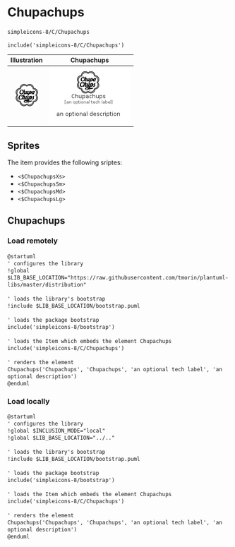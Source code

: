 # Chupachups


```text
simpleicons-8/C/Chupachups
```

```text
include('simpleicons-8/C/Chupachups')
```



| Illustration | Chupachups |
| :---: | :---: |
| ![illustration for Illustration](../../simpleicons-8/C/Chupachups.png) | ![illustration for Chupachups](../../simpleicons-8/C/Chupachups.Local.png) |



## Sprites
The item provides the following sriptes:

- `<$ChupachupsXs>`
- `<$ChupachupsSm>`
- `<$ChupachupsMd>`
- `<$ChupachupsLg>`





## Chupachups

### Load remotely
```plantuml
@startuml
' configures the library
!global $LIB_BASE_LOCATION="https://raw.githubusercontent.com/tmorin/plantuml-libs/master/distribution"

' loads the library's bootstrap
!include $LIB_BASE_LOCATION/bootstrap.puml

' loads the package bootstrap
include('simpleicons-8/bootstrap')

' loads the Item which embeds the element Chupachups
include('simpleicons-8/C/Chupachups')

' renders the element
Chupachups('Chupachups', 'Chupachups', 'an optional tech label', 'an optional description')
@enduml
```

### Load locally
```plantuml
@startuml
' configures the library
!global $INCLUSION_MODE="local"
!global $LIB_BASE_LOCATION="../.."

' loads the library's bootstrap
!include $LIB_BASE_LOCATION/bootstrap.puml

' loads the package bootstrap
include('simpleicons-8/bootstrap')

' loads the Item which embeds the element Chupachups
include('simpleicons-8/C/Chupachups')

' renders the element
Chupachups('Chupachups', 'Chupachups', 'an optional tech label', 'an optional description')
@enduml
```

